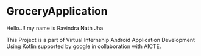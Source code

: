# GroceryApplication

Hello..!! my name is Ravindra Nath Jha

This Project is a part of Virtual Internship Android Application Development Using Kotlin supported by google in collaboration with AICTE.


